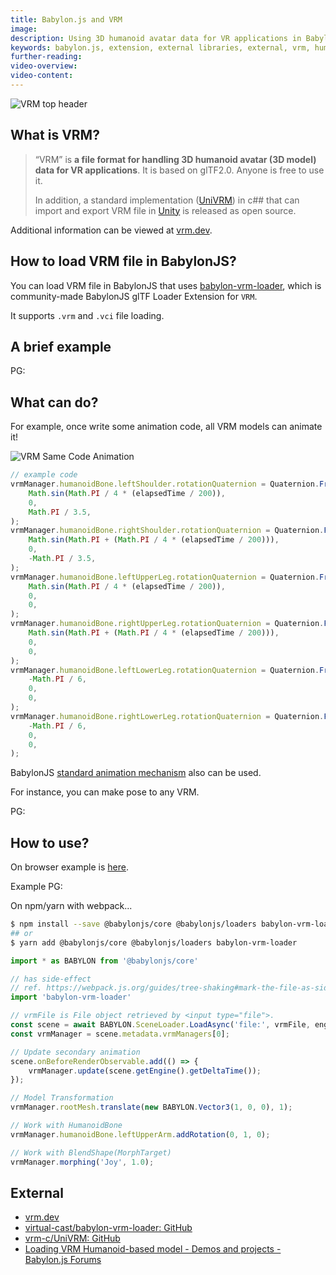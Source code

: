 ```yaml
---
title: Babylon.js and VRM
image: 
description: Using 3D humanoid avatar data for VR applications in Babylon.js.
keywords: babylon.js, extension, external libraries, external, vrm, humanoid, vr
further-reading:
video-overview:
video-content:
---
```


![VRM top header](/img/resources/babylonjs_and_vrm/vrm_topheader.png)

## What is VRM?

> “VRM” is **a file format for handling 3D humanoid avatar (3D model) data for VR applications**. It is based on glTF2.0. Anyone is free to use it.
> 
> In addition, a standard implementation ([UniVRM](https://github.com/vrm-c/UniVRM)) in c## that can import and export VRM file in [Unity](https://unity3d.com/) is released as open source.

Additional information can be viewed at [vrm.dev](https://vrm.dev/en/).

## How to load VRM file in BabylonJS?

You can load VRM file in BabylonJS that uses [babylon-vrm-loader](https://github.com/virtual-cast/babylon-vrm-loader), which is community-made BabylonJS glTF Loader Extension for `VRM`.

It supports `.vrm` and `.vci` file loading.

## A brief example

PG: <Playground id="#K5W35Y" title="VRM" description="Example of loading a VRM file." image=""/>

## What can do?

For example, once write some animation code, all VRM models can animate it!

![VRM Same Code Animation](/img/resources/babylonjs_and_vrm/vrm-samecode-animation.gif)

```javascript
// example code
vrmManager.humanoidBone.leftShoulder.rotationQuaternion = Quaternion.FromEulerAngles(
    Math.sin(Math.PI / 4 * (elapsedTime / 200)),
    0,
    Math.PI / 3.5,
);
vrmManager.humanoidBone.rightShoulder.rotationQuaternion = Quaternion.FromEulerAngles(
    Math.sin(Math.PI + (Math.PI / 4 * (elapsedTime / 200))),
    0,
    -Math.PI / 3.5,
);
vrmManager.humanoidBone.leftUpperLeg.rotationQuaternion = Quaternion.FromEulerAngles(
    Math.sin(Math.PI / 4 * (elapsedTime / 200)),
    0,
    0,
);
vrmManager.humanoidBone.rightUpperLeg.rotationQuaternion = Quaternion.FromEulerAngles(
    Math.sin(Math.PI + (Math.PI / 4 * (elapsedTime / 200))),
    0,
    0,
);
vrmManager.humanoidBone.leftLowerLeg.rotationQuaternion = Quaternion.FromEulerAngles(
    -Math.PI / 6,
    0,
    0,
);
vrmManager.humanoidBone.rightLowerLeg.rotationQuaternion = Quaternion.FromEulerAngles(
    -Math.PI / 6,
    0,
    0,
);
```

BabylonJS [standard animation mechanism](/divingDeeper/animation/animation_introduction) also can be used.

For instance, you can make pose to any VRM.

PG: <Playground id="#K5W35Y#8" title="VRM" description="Posing the VRM" image=""/>

## How to use?

On browser example is [here](https://codepen.io/anon/pen/zQXyxL?editors=1010).

Example PG: <Playground id="#K5W35Y" title="VRM" description="Example VRM" image=""/>

On npm/yarn with webpack...

```bash
$ npm install --save @babylonjs/core @babylonjs/loaders babylon-vrm-loader
## or
$ yarn add @babylonjs/core @babylonjs/loaders babylon-vrm-loader
```

```javascript
import * as BABYLON from '@babylonjs/core'

// has side-effect
// ref. https://webpack.js.org/guides/tree-shaking#mark-the-file-as-side-effect-free
import 'babylon-vrm-loader'

// vrmFile is File object retrieved by <input type="file">.
const scene = await BABYLON.SceneLoader.LoadAsync('file:', vrmFile, engine);
const vrmManager = scene.metadata.vrmManagers[0];

// Update secondary animation
scene.onBeforeRenderObservable.add(() => {
    vrmManager.update(scene.getEngine().getDeltaTime());
});

// Model Transformation
vrmManager.rootMesh.translate(new BABYLON.Vector3(1, 0, 0), 1);

// Work with HumanoidBone
vrmManager.humanoidBone.leftUpperArm.addRotation(0, 1, 0);

// Work with BlendShape(MorphTarget)
vrmManager.morphing('Joy', 1.0);
```

## External

* [vrm.dev](https://vrm.dev/en/)
* [virtual-cast/babylon-vrm-loader: GitHub](https://github.com/virtual-cast/babylon-vrm-loader)
* [vrm-c/UniVRM: GitHub](https://github.com/vrm-c/UniVRM)
* [Loading VRM Humanoid-based model - Demos and projects - Babylon.js Forums](https://forum.babylonjs.com/t/loading-vrm-humanoid-based-model/4980/8)